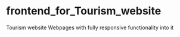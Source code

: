 # frontend_for_Tourism_website
Tourism website Webpages with fully responsive functionality into it
